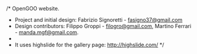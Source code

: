 /*  OpenGOO website.
 *  Project and initial design: Fabrizio Signoretti - fasigno37@gmail.com
 *  Design contributors: Filippo Groppi - filogro@gmail.com, Martino Ferrari - manda.mgf@gmail.com.
 * 
 * It uses highslide for the gallery page: http://highslide.com/
*/ 
